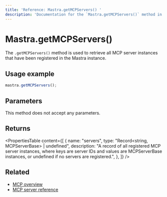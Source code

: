 ```yaml
---
title: 'Reference: Mastra.getMCPServers() '
description: 'Documentation for the `Mastra.getMCPServers()` method in Mastra, which retrieves all registered MCP server instances.'
---
```


# Mastra.getMCPServers()

The `.getMCPServers()` method is used to retrieve all MCP server instances that have been registered in the Mastra instance.

## Usage example

```typescript copy
mastra.getMCPServers();
```

## Parameters

This method does not accept any parameters.

## Returns

<PropertiesTable
content={[
{
name: "servers",
type: "Record<string, MCPServerBase> | undefined",
description: "A record of all registered MCP server instances, where keys are server IDs and values are MCPServerBase instances, or undefined if no servers are registered.",
},
]}
/>

## Related

- [MCP overview](../../docs/tools-mcp/mcp-overview)
- [MCP server reference](../../reference/tools/mcp-server)
